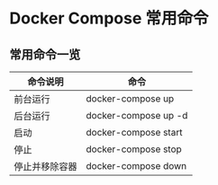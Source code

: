 # Docker Compose 常用命令



## 常用命令一览

| 命令说明       | 命令                 |
| -------------- | -------------------- |
| 前台运行       | docker-compose up    |
| 后台运行       | docker-compose up -d |
| 启动           | docker-compose start |
| 停止           | docker-compose stop  |
| 停止并移除容器 | docker-compose down  |

